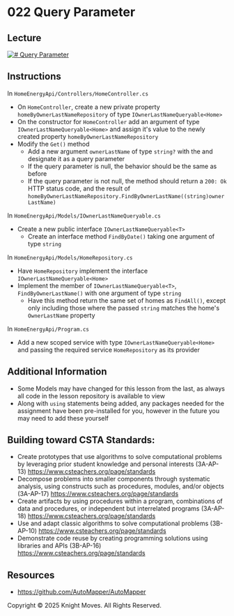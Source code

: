 # 022 Query Parameter

## Lecture

[![# Query Parameter](https://img.youtube.com/vi/T9uVniEoTpg/0.jpg)](https://www.youtube.com/watch?v=T9uVniEoTpg)

## Instructions
In `HomeEnergyApi/Controllers/HomeController.cs`
- On `HomeController`, create a new private property `homeByOwnerLastNameRepository` of type `IOwnerLastNameQueryable<Home>`
- On the constructor for `HomeController` add an argument of type `IOwnerLastNameQueryable<Home>` and assign it's value to the newly created property `homeByOwnerLastNameRepository`
- Modify the `Get()` method
    - Add a new argument `ownerLastName` of type `string?` with the and designate it as a query parameter
    - If the query parameter is null, the behavior should be the same as before
    - If the query parameter is not null, the method should return a `200: Ok` HTTP status code, and the result of `homeByOwnerLastNameRepository.FindByOwnerLastName((string)ownerLastName)`

In `HomeEnergyApi/Models/IOwnerLastNameQueryable.cs`
- Create a new public interface `IOwnerLastNameQueryable<T>`
    - Create an interface method `FindByDate()` taking one argument of type `string`

In `HomeEnergyApi/Models/HomeRepository.cs`
- Have `HomeRepository` implement the interface `IOwnerLastNameQueryable<Home>`
- Implement the member of `IOwnerLastNameQueryable<T>`, `FindByOwnerLastName()` with one argument of type `string`
    - Have this method return the same set of homes as `FindAll()`, except only including those where the passed `string` matches the home's `OwnerLastName` property

In `HomeEnergyApi/Program.cs`
- Add a new scoped service with type `IOwnerLastNameQueryable<Home>` and passing the required service `HomeRepository` as its provider

## Additional Information
- Some Models may have changed for this lesson from the last, as always all code in the lesson repository is available to view
- Along with `using` statements being added, any packages needed for the assignment have been pre-installed for you, however in the future you may need to add these yourself

## Building toward CSTA Standards:
- Create prototypes that use algorithms to solve computational problems by leveraging prior student knowledge and personal interests (3A-AP-13) https://www.csteachers.org/page/standards
- Decompose problems into smaller components through systematic analysis, using constructs such as procedures, modules, and/or objects (3A-AP-17) https://www.csteachers.org/page/standards
- Create artifacts by using procedures within a program, combinations of data and procedures, or independent but interrelated programs (3A-AP-18) https://www.csteachers.org/page/standards
- Use and adapt classic algorithms to solve computational problems (3B-AP-10) https://www.csteachers.org/page/standards
- Demonstrate code reuse by creating programming solutions using libraries and APIs (3B-AP-16) https://www.csteachers.org/page/standards

## Resources
- https://github.com/AutoMapper/AutoMapper

Copyright &copy; 2025 Knight Moves. All Rights Reserved.
